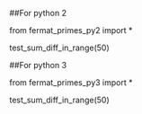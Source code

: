 ##For python 2

from fermat_primes_py2 import *

test_sum_diff_in_range(50)

##For python 3

from fermat_primes_py3 import *

test_sum_diff_in_range(50)
